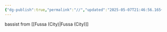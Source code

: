 ```yaml
---
{"dg-publish":true,"permalink":"//","updated":"2025-05-07T21:46:56.165+08:00"}
---
```


bassist
from [[Fussa (City)\|Fussa (City)]]